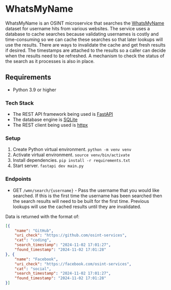 # WhatsMyName
WhatsMyName is an OSINT microservice that searches the [WhatsMyName](https://github.com/WebBreacher/WhatsMyName) dataset for username hits from various websites.
The service uses a database to cache searches because validating usernames is costly and time-consuming so we can cache these searches so that later lookups will 
use the results. There are ways to invalidate the cache and get fresh results if desired. The timestamps are attached to the results so a caller can decide when the
results need to be refreshed. A mechanism to check the status of the search as it processes is also in place.

## Requirements
- Python 3.9 or higher

### Tech Stack
- The REST API framework being used is [FastAPI](https://fastapi.tiangolo.com/)
- The database engine is [SQLite](https://www.sqlite.org/index.html)
- The REST client being used is [httpx](https://www.python-httpx.org/)

### Setup
1. Create Python virtual environment. `python -m venv venv`
2. Activate virtual environment. `source venv/bin/activate`
3. Install dependencies. `pip install -r requirements.txt`
4. Start server. `fastapi dev main.py` 

### Endpoints

- GET `/wmn/search/{username}` - Pass the username that you would like searched. If this is the first time the username has been searched then the search results will need to be built for the first time. Previous lookups will use the cached results until they are invalidated.

Data is returned with the format of:
```json
[{
    "name": "GitHub",
    "uri_check": "https://github.com/osint-services",
    "cat": "coding",
    "search_timestamp": "2024-11-02 17:01:27",
    "found_timestamp": "2024-11-02 17:01:28"
}, {
    "name": "Facebook",
    "uri_check": "https://facebook.com/osint-services",
    "cat": "social",
    "search_timestamp": "2024-11-02 17:01:27",
    "found_timestamp": "2024-11-02 17:01:28"
}]
```
